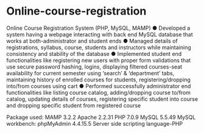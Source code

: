 # Online-course-registration
Online Course Registration System (PHP, MySQL, MAMP)
●	Developed a system having a webpage interacting with back end MySQL database that works at both-administrator and student ends
●	Managed details of registrations, syllabus, course, students and instructors while maintaining consistency and stability of the database
●	Implemented student end functionalities like registering new users with proper form validations that use secure password hashing, logins, displaying filtered courses-seat availability for current semester using ‘search’ & ‘department’ tabs, maintaining history of enrolled courses for students, registering/dropping into/from courses using cart
●	Performed successfully administrator end functionalities like listing course catalog, adding/dropping course to/from catalog, updating details of courses, registering specific student into course and dropping specific student from registered course

Package used: MAMP 3.2.2 
Apache 2.2.31
PHP 7.0.9
MySQL 5.5.49
MySQL workbench: phpMyAdmin 4.4.15.5 
Server side scripting language-PHP
